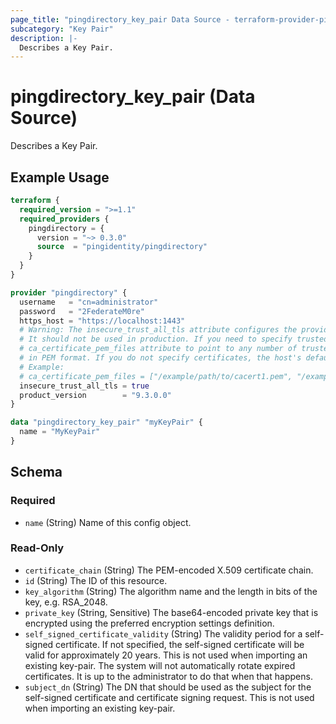 ```yaml
---
page_title: "pingdirectory_key_pair Data Source - terraform-provider-pingdirectory"
subcategory: "Key Pair"
description: |-
  Describes a Key Pair.
---
```


# pingdirectory_key_pair (Data Source)

Describes a Key Pair.

## Example Usage

```terraform
terraform {
  required_version = ">=1.1"
  required_providers {
    pingdirectory = {
      version = "~> 0.3.0"
      source  = "pingidentity/pingdirectory"
    }
  }
}

provider "pingdirectory" {
  username   = "cn=administrator"
  password   = "2FederateM0re"
  https_host = "https://localhost:1443"
  # Warning: The insecure_trust_all_tls attribute configures the provider to trust any certificate presented by the PingDirectory server.
  # It should not be used in production. If you need to specify trusted CA certificates, use the
  # ca_certificate_pem_files attribute to point to any number of trusted CA certificate files
  # in PEM format. If you do not specify certificates, the host's default root CA set will be used.
  # Example:
  # ca_certificate_pem_files = ["/example/path/to/cacert1.pem", "/example/path/to/cacert2.pem"]
  insecure_trust_all_tls = true
  product_version        = "9.3.0.0"
}

data "pingdirectory_key_pair" "myKeyPair" {
  name = "MyKeyPair"
}
```

<!-- schema generated by tfplugindocs -->
## Schema

### Required

- `name` (String) Name of this config object.

### Read-Only

- `certificate_chain` (String) The PEM-encoded X.509 certificate chain.
- `id` (String) The ID of this resource.
- `key_algorithm` (String) The algorithm name and the length in bits of the key, e.g. RSA_2048.
- `private_key` (String, Sensitive) The base64-encoded private key that is encrypted using the preferred encryption settings definition.
- `self_signed_certificate_validity` (String) The validity period for a self-signed certificate. If not specified, the self-signed certificate will be valid for approximately 20 years. This is not used when importing an existing key-pair. The system will not automatically rotate expired certificates. It is up to the administrator to do that when that happens.
- `subject_dn` (String) The DN that should be used as the subject for the self-signed certificate and certificate signing request. This is not used when importing an existing key-pair.

